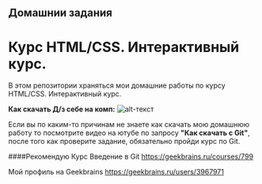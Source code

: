 Домашнии задания
---
Курс HTML/CSS. Интерактивный курс.
===
В этом репозитории храняться мои домашние работы по курсу HTML/CSS. Интерактивный курс.

**Как скачать Д/з себе на комп:**
![alt-текст](https://downloader.disk.yandex.ru/preview/d613ab68913b2e94097817a3eb3079aa1bdd598dadf01d3f39cf1d86b5a72362/5e2d13c7/KUuB4d2rJrlr2VNLSZeiKj80S7BjsT5HSY4lnZT94HsKVZe4_uyklXUSyHl1iPAFuc9Q_C2zLlIHvt5WBWuXQA==?uid=0&filename=2020-01-26_05-18-22.png&disposition=inline&hash=&limit=0&content_type=image%2Fpng&tknv=v2&owner_uid=546273316&size=2048x2048 "1. Нажмите Clone of download, затем 2. Download ZIP")

Если вы по каким-то причинам не знаете как скачать мою домашнюю работу то посмотрите видео на ютубе по запросу **"Как скачать с Git"**, после того как проверите задание, обязательно пройди курс по Git. 

####Рекомендую
   Курс Введение в Git
<https://geekbrains.ru/courses/799>


Мой профиль на Geekbrains
<https://geekbrains.ru/users/3967971>